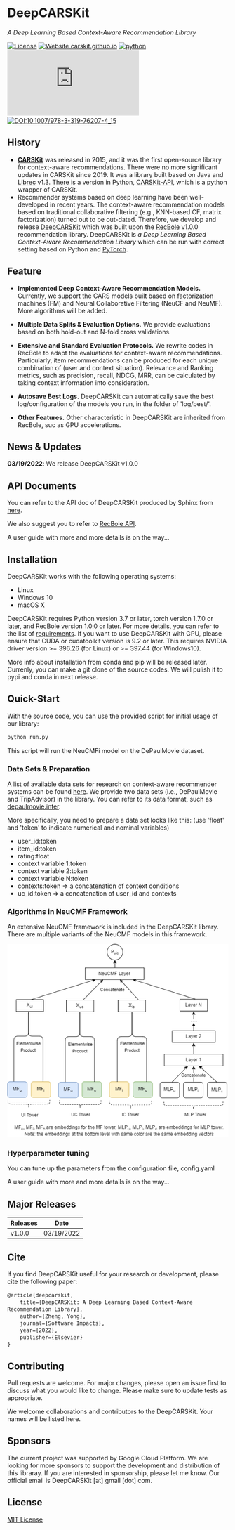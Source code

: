 
# DeepCARSKit

*A Deep Learning Based Context-Aware Recommendation Library*

[![License](https://img.shields.io/badge/License-MIT-orange.svg)](./LICENSE)
[![Website carskit.github.io](https://img.shields.io/website-up-down-green-red/http/monip.org.svg)](https://carskit.github.io/)
[![python](https://badges.aleen42.com/src/python.svg)](https://badges.aleen42.com/src/python.svg)
[![Citation Badge](https://api.juleskreuer.eu/citation-badge.php?doi=10.1016/j.simpa.2022.100292)](https://doi.org/10.1016/j.simpa.2022.100292)
[![DOI:10.1007/978-3-319-76207-4_15](https://zenodo.org/badge/DOI/10.1016/j.simpa.2022.100292.svg)](https://doi.org/10.1016/j.simpa.2022.100292)


## History
+ **[CARSKit](https://github.com/irecsys/CARSKit)** was released in 2015, and it was the first open-source library for 
context-aware recommendations. There were no more significant updates in CARSKit since 2019. It was a library built based on Java and [Librec](https://github.com/guoguibing/librec) v1.3. 
There is a version in Python, [CARSKit-API](https://github.com/WagnoLeaoSergio/CARSKit_API), which is a python wrapper of CARSKit.
+ Recommender systems based on deep learning have been well-developed in recent years. The context-aware 
recommendation models based on traditional collaborative filtering (e.g., KNN-based CF, matrix factorization) turned out to 
be out-dated. Therefore, we develop and release [DeepCARSKit](https://github.com/irecsys/DeepCARSKit) which was built upon the [RecBole](https://recbole.io/) v1.0.0 recommendation library.
DeepCARSKit is *a Deep Learning Based Context-Aware Recommendation Library* which can be run with correct setting based on Python and [PyTorch](https://pytorch.org/).


## Feature
+ **Implemented Deep Context-Aware Recommendation Models.** Currently, we support the CARS models built based on factorization machines (FM) and 
Neural Collaborative Filtering (NeuCF and NeuMF). More algorithms will be added.

+ **Multiple Data Splits & Evaluation Options.** We provide evaluations based on both hold-out and N-fold cross validations.

+ **Extensive and Standard Evaluation Protocols.** We rewrite codes in RecBole to adapt the evaluations for context-aware recommendations.
Particularly, item recommendations can be produced for each unique combination of (user and context situation). Relevance and Ranking metrics, 
such as precision, recall, NDCG, MRR, can be calculated by taking context information into consideration.

+ **Autosave Best Logs.** DeepCARSKit can automatically save the best log/configuration of the models you run, in the folder of 'log/best/'.

+ **Other Features.** Other characteristic in DeepCARSKit are inherited from RecBole, suc as GPU accelerations.


## News & Updates
**03/19/2022**: We release DeepCARSKit v1.0.0

## API Documents
You can refer to the API doc of DeepCARSKit produced by Sphinx from [here](https://carskit.github.io/doc/DeepCARSKit/index.html).

We also suggest you to refer to [RecBole API](https://recbole.io/docs/).

A user guide with more and more details is on the way...


## Installation
DeepCARSKit works with the following operating systems:

* Linux
* Windows 10
* macOS X

DeepCARSKit requires Python version 3.7 or later, torch version 1.7.0 or later, and RecBole version 1.0.0 or later. 
For more details, you can refer to the list of [requirements](https://github.com/irecsys/DeepCARSKit/blob/main/requirements.txt).
If you want to use DeepCARSKit with GPU,
please ensure that CUDA or cudatoolkit version is 9.2 or later.
This requires NVIDIA driver version >= 396.26 (for Linux) or >= 397.44 (for Windows10).

More info about installation from conda and pip will be released later.
Currenly, you can make a git clone of the source codes. We will pulish it to pypi and conda in next release.

## Quick-Start
With the source code, you can use the provided script for initial usage of our library:

```bash
python run.py
```

This script will run the NeuCMFi model on the DePaulMovie dataset.

### Data Sets & Preparation
A list of available data sets for research on context-aware recommender systems can be found [here](https://github.com/irecsys/CARSKit/tree/master/context-aware_data_sets).
We provide two data sets (i.e., DePaulMovie and TripAdvisor) in the library. You can refer to its data format, such as [depaulmovie.inter](https://github.com/irecsys/DeepCARSKit/blob/main/dataset/depaulmovie/depaulmovie.inter).

More specifically, you need to prepare a data set looks like this: (use 'float' and 'token' to indicate numerical and nominal variables)

+ user_id:token
+ item_id:token
+ rating:float
+ context variable 1:token
+ context variable 2:token
+ context variable N:token
+ contexts:token => a concatenation of context conditions
+ uc_id:token => a concatenation of user_id and contexts

### Algorithms in NeuCMF Framework
An extensive NeuCMF framework is included in the DeepCARSKit library. There are multiple variants of the NeuCMF models in this framework.

![alt text](images/NeuCMF.png)


### Hyperparameter tuning 
You can tune up the parameters from the configuration file, config.yaml

A user guide with more and more details is on the way...


## Major Releases
| Releases  | Date       |
|-----------|------------|
| v1.0.0    | 03/19/2022 |




## Cite
If you find DeepCARSKit useful for your research or development, please cite the following paper:

```
@article{deepcarskit,
    title={DeepCARSKit: A Deep Learning Based Context-Aware Recommendation Library},
    author={Zheng, Yong},
    journal={Software Impacts},
    year={2022},
    publisher={Elsevier}
}
```
## Contributing
Pull requests are welcome. For major changes, please open an issue first to discuss what you would like to change.
Please make sure to update tests as appropriate.

We welcome collaborations and contributors to the DeepCARSKit. Your names will be listed here.

## Sponsors
The current project was supported by Google Cloud Platform. We are looking for more sponsors to support the development and distribution of this libraray.
If you are interested in sponsorship, please let me know. Our official email is DeepCARSKit [at] gmail [dot] com.

## License
[MIT License](./LICENSE)
